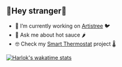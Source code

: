 ## 👋Hey stranger👋

- 🌱 I’m currently working on [Artistree](https://artistree.io) 🐦
- 💬 Ask me about hot sauce 🌶️
- 🤓 Check my [Smart Thermostat](https://github.com/ysabri/smartStat) project 🌡️

[![Harlok's wakatime stats](https://github-readme-stats.vercel.app/api/wakatime?username=ysabri)](https://github.com/anuraghazra/github-readme-stats)
